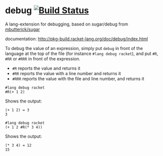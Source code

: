 debug [![Build Status](https://travis-ci.org/AlexKnauth/debug.png?branch=master)](https://travis-ci.org/AlexKnauth/debug)
==
A lang-extension for debugging, based on sugar/debug from [mbutterick/sugar](https://github.com/mbutterick/sugar)

documentation: http://pkg-build.racket-lang.org/doc/debug/index.html

To debug the value of an expression, simply put `debug` in front of the language at the top of
the file (for instance `#lang debug racket`), and put `#R`, `#RR` or `#RRR` in front of the
expression.

- `#R` reports the value and returns it
- `#RR` reports the value with a line number and returns it
- `#RRR` reports the value with the file and line number, and returns it

```racket
#lang debug racket
#R(+ 1 2)
```
Shows the output:
```
(+ 1 2) = 3
3
```

```racket
#lang debug racket
(+ 1 2 #R(* 3 4))
```
Shows the output:
```
(* 3 4) = 12
15
```
